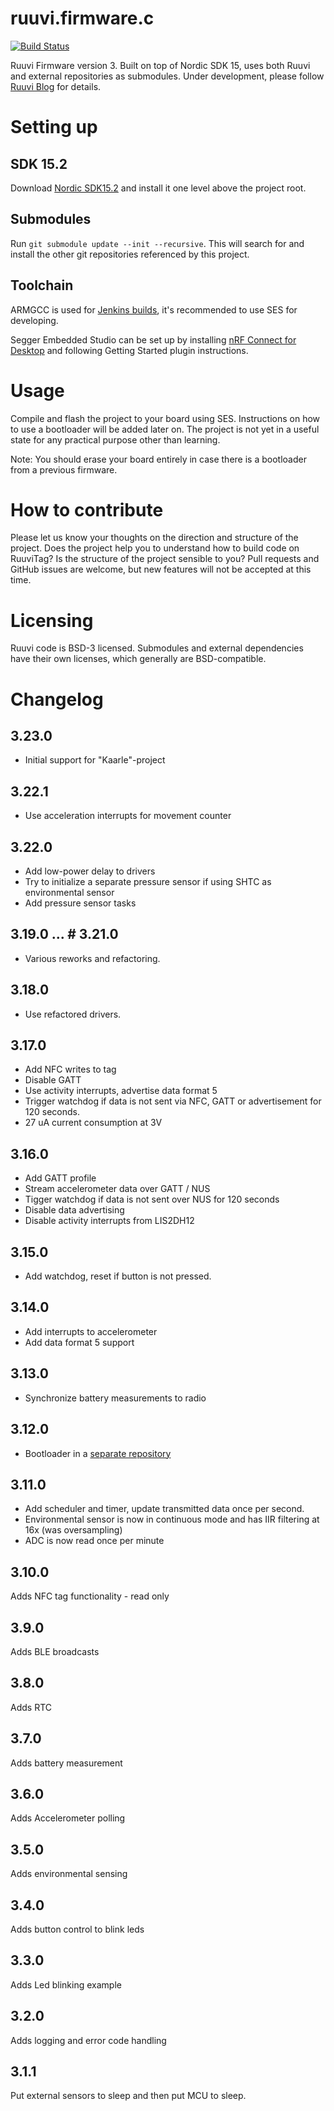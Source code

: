 # ruuvi.firmware.c
[![Build Status](http://jenkins.ruuvi.com/buildStatus/icon?job=ruuvi.firmware.c)](http://jenkins.ruuvi.com/job/ruuvi.firmware.c)

Ruuvi Firmware version 3. Built on top of Nordic SDK 15, uses both Ruuvi and external repositories as submodules.
Under development, please follow [Ruuvi Blog](https://blog.ruuvi.com) for details. 

# Setting up
## SDK 15.2
Download [Nordic SDK15.2](https://developer.nordicsemi.com/nRF5_SDK/nRF5_SDK_v15.x.x/) and install it one level above the project root. 

## Submodules
Run `git submodule update --init --recursive`. This will search for and install the other git repositories referenced by this project.

## Toolchain
ARMGCC is used for [Jenkins builds](http://jenkins.ruuvi.com/job/ruuvi.firmware.c/), it's recommended to use SES for developing.

Segger Embedded Studio can be set up by installing [nRF Connect for Desktop](https://www.nordicsemi.com/?sc_itemid=%7BB935528E-8BFA-42D9-8BB5-83E2A5E1FF5C%7D) 
and following Getting Started plugin instructions.

# Usage
Compile and flash the project to your board using SES. Instructions on how to use a bootloader will be added later on.
The project is not yet in a useful state for any practical purpose other than learning. 

Note: You should erase your board entirely in case there is a bootloader from a previous firmware.

# How to contribute
Please let us know your thoughts on the direction and structure of the project. Does the project help you to understand how to build code on RuuviTag?
Is the structure of the project sensible to you? Pull requests and GitHub issues are welcome, but new features will not be accepted at this time. 

# Licensing
Ruuvi code is BSD-3 licensed. Submodules and external dependencies have their own licenses, which generally are BSD-compatible.

# Changelog
## 3.23.0 
 - Initial support for "Kaarle"-project

## 3.22.1 
 - Use acceleration interrupts for movement counter

## 3.22.0 
 - Add low-power delay to drivers
 - Try to initialize a separate pressure sensor if using SHTC as environmental sensor
 - Add pressure sensor tasks

## 3.19.0 ... # 3.21.0
 - Various reworks and refactoring.

## 3.18.0
 - Use refactored drivers.

## 3.17.0
- Add NFC writes to tag
- Disable GATT
- Use activity interrupts, advertise data format 5
- Trigger watchdog if data is not sent via NFC, GATT or advertisement for 120 seconds.
- 27 uA current consumption at 3V

## 3.16.0
 - Add GATT profile
 - Stream accelerometer data over GATT / NUS
 - Tigger watchdog if data is not sent over NUS for 120 seconds
 - Disable data advertising
 - Disable activity interrupts from LIS2DH12

## 3.15.0
 - Add watchdog, reset if button is not pressed.

## 3.14.0
 - Add interrupts to accelerometer
 - Add data format 5 support

## 3.13.0
 - Synchronize battery measurements to radio

## 3.12.0
 - Bootloader in a [separate repository](https://github.com/ruuvi/ruuvi.nrf5_sdk15_bootloader.c)

## 3.11.0
 * Add scheduler and timer, update transmitted data once per second.
 * Environmental sensor is now in continuous mode and has IIR filtering at 16x (was oversampling)
 * ADC is now read once per minute

## 3.10.0
Adds NFC tag functionality - read only

## 3.9.0
Adds BLE broadcasts

## 3.8.0
Adds RTC

## 3.7.0
Adds battery measurement

## 3.6.0 
Adds Accelerometer polling

## 3.5.0
Adds environmental sensing

## 3.4.0
Adds button control to blink leds

## 3.3.0
Adds Led blinking example

## 3.2.0
Adds logging and error code handling

## 3.1.1
Put external sensors to sleep and then put MCU to sleep.

